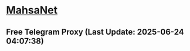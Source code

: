 
# [MahsaNet](https://t.me/mahsa_net)
## Free Telegram Proxy (Last Update: 2025-06-24 04:07:38)

    